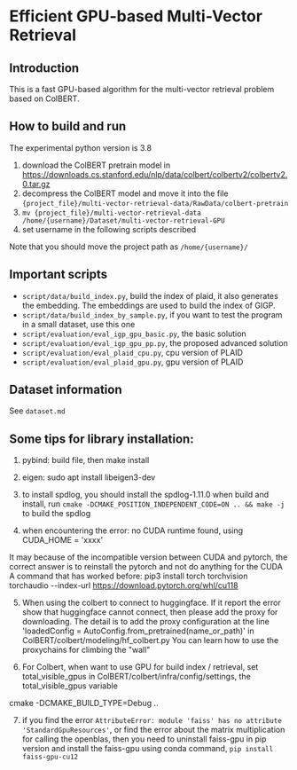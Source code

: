 # Efficient GPU-based Multi-Vector Retrieval 
## Introduction
This is a fast GPU-based algorithm for the multi-vector retrieval problem based on ColBERT.

## How to build and run

The experimental python version is 3.8

1. download the ColBERT pretrain model in https://downloads.cs.stanford.edu/nlp/data/colbert/colbertv2/colbertv2.0.tar.gz
2. decompress the ColBERT model and move it into the file `{project_file}/multi-vector-retrieval-data/RawData/colbert-pretrain`
3. `mv {project_file}/multi-vector-retrieval-data /home/{username}/Dataset/multi-vector-retrieval-GPU`
4. set username in the following scripts described

Note that you should move the project path as `/home/{username}/`

## Important scripts

- `script/data/build_index.py`, build the index of plaid, it also generates the embedding. The embeddings are used to build the index of GIGP. 
- `script/data/build_index_by_sample.py`, if you want to test the program in a small dataset, use this one
- `script/evaluation/eval_igp_gpu_basic.py`, the basic solution 
- `script/evaluation/eval_igp_gpu_pp.py`, the proposed advanced solution 
- `script/evaluation/eval_plaid_cpu.py`, cpu version of PLAID 
- `script/evaluation/eval_plaid_gpu.py`, gpu version of PLAID

## Dataset information

See `dataset.md`

[//]: # (## Prebuilt index)

[//]: # ()
[//]: # (We have prepared the prebuild index of the evaluated dataset, i.e., LoTTE pooled, and MS MARCO, )

[//]: # ()
[//]: # (TODO)

## Some tips for library installation:

1. pybind: build file, then make install

2. eigen: sudo apt install libeigen3-dev

3. to install spdlog, you should install the spdlog-1.11.0
when build and install, run `cmake -DCMAKE_POSITION_INDEPENDENT_CODE=ON .. && make -j` to build the spdlog

4. when encountering the error: no CUDA runtime found, using CUDA_HOME = 'xxxx'

It may because of the incompatible version between CUDA and pytorch, the correct answer is to reinstall the pytorch and not do anything for the CUDA
A command that has worked before:
pip3 install torch torchvision torchaudio --index-url https://download.pytorch.org/whl/cu118

5. When using the colbert to connect to huggingface. If it report the error show that huggingface cannot connect, then please add the proxy for downloading.
The detail is to add the proxy configuration at the line 'loadedConfig  = AutoConfig.from_pretrained(name_or_path)' in ColBERT/colbert/modeling/hf_colbert.py
You can learn how to use the proxychains for climbing the "wall"

6. For Colbert, when want to use GPU for build index / retrieval, set total_visible_gpus in ColBERT/colbert/infra/config/settings, the total_visible_gpus variable

cmake -DCMAKE_BUILD_TYPE=Debug ..

7. if you find the error `AttributeError: module 'faiss' has no attribute 'StandardGpuResources'`, or find the error about the matrix multiplication for calling the openblas, then you need to uninstall faiss-gpu in pip version and install the faiss-gpu using conda command, `pip install faiss-gpu-cu12`


